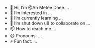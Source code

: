 - 👋 Hi, I’m @An Metee Daee....
- 👀 I’m interested in ...
- 🌱 I’m currently learning ...
- 💞️ I’m shut down u8 to collaborate on ...
- 📫 How to reach me ...
- 😄 Pronouns: ...
- ⚡ Fun fact: ...

<!---
Charli364/Charli364 is a ✨ special ✨ repository because its `README.md` (this file) appears on your GitHub profile.
You can click the Preview link to take a look at your changes.
--->
